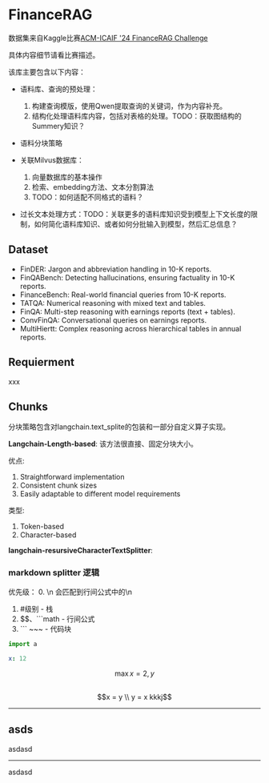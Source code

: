 # FinanceRAG
数据集来自Kaggle比赛[ACM-ICAIF '24 FinanceRAG Challenge](https://www.kaggle.com/competitions/icaif-24-finance-rag-challenge/data)

具体内容细节请看比赛描述。

该库主要包含以下内容：
- 语料库、查询的预处理：
  1. 构建查询模版，使用Qwen提取查询的关键词，作为内容补充。
  2. 结构化处理语料库内容，包括对表格的处理。TODO：获取图结构的Summery知识？

- 语料分块策略

- 关联Milvus数据库：
  1. 向量数据库的基本操作
  2. 检索、embedding方法、文本分割算法
  3. TODO：如何适配不同格式的语料？
   
- 过长文本处理方式：TODO：关联更多的语料库知识受到模型上下文长度的限制，如何简化语料库知识、或者如何分批输入到模型，然后汇总信息？

## Dataset
- FinDER: Jargon and abbreviation handling in 10-K reports.
- FinQABench: Detecting hallucinations, ensuring factuality in 10-K reports.
- FinanceBench: Real-world financial queries from 10-K reports.
- TATQA: Numerical reasoning with mixed text and tables.
- FinQA: Multi-step reasoning with earnings reports (text + tables).
- ConvFinQA: Conversational queries on earnings reports.
- MultiHiertt: Complex reasoning across hierarchical tables in annual reports.

## Requierment
xxx
## Chunks
分块策略包含对langchain.text_splite的包装和一部分自定义算子实现。

**Langchain-Length-based**: 该方法很直接、固定分块大小。

优点:
1. Straightforward implementation
2. Consistent chunk sizes
3. Easily adaptable to different model requirements

类型:
1. Token-based
2. Character-based

**langchain-resursiveCharacterTextSplitter**: 

### markdown splitter 逻辑
优先级：
0. \n 会匹配到行间公式中的\n
1. #级别 - 栈
2. \$\$、```math - 行间公式
3. \`\`\` \~\~\~  - 代码块

```python
import a
```

```yaml
x: 12
```
$$
\max x = { 2, y}
$$
##
```math 
x = y \\
y = x
kkkj
```

***
asds
---
asdasd
___
asdasd